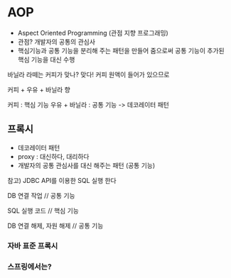 # AOP
- Aspect Oriented Programming (관점 지향 프로그래밍)
- 관점? 개발자의 공통의 관심사
- 핵심기능과 공통 기능을 분리해 주는 패턴을 만들어 줌으로써 공통 기능이 추가된 핵심 기능을 대신 수행

바닐라 라떼는 커피가 맞나? 맞다! 커피 원액이 들어가 있으므로

커피 + 우유 + 바닐라 향 

커피 : 핵심 기능 
우유 + 바닐라 : 공통 기능
-> 데코레이터 패턴

## 프록시
- 데코레이터 패턴
- proxy : 대신하다, 대리하다
- 개발자의 공통 관심사를 대신 해주는 패턴 (공통 기능)

참고) JDBC API를 이용한 SQL 실행 한다

DB 연결 작업 // 공통 기능

SQL 실행 코드  // 핵심 기능

DB 연결 해제, 자원 해제 // 공통 기능

### 자바 표준 프록시

### 스프링에서는?

